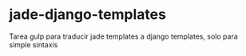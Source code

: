 # jade-django-templates
Tarea gulp para traducir jade templates a django templates, solo para simple sintaxis 
